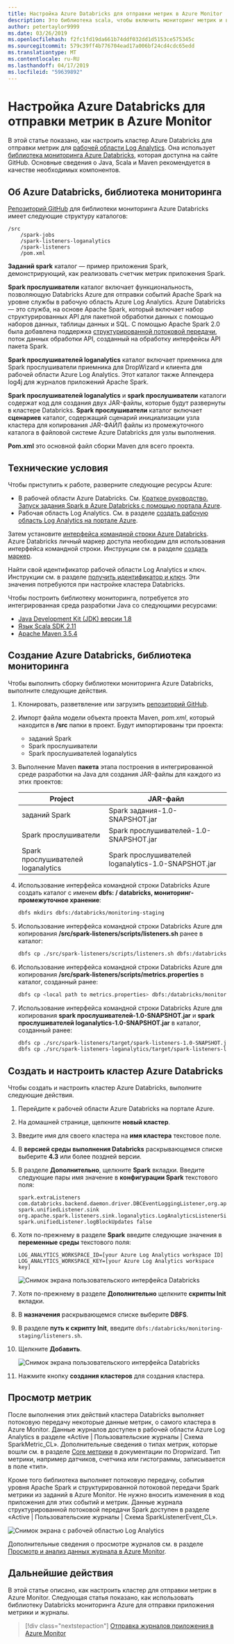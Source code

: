 ```yaml
---
title: Настройка Azure Databricks для отправки метрик в Azure Monitor
description: Это библиотека scala, чтобы включить мониторинг метрик и ведения журнала данных в Azure Log Analytics
author: petertaylor9999
ms.date: 03/26/2019
ms.openlocfilehash: f2fc1fd19da661b74ddf032dd1d5153ce575345c
ms.sourcegitcommit: 579c39ff4b776704ead17a006bf24cd4cdc65edd
ms.translationtype: MT
ms.contentlocale: ru-RU
ms.lasthandoff: 04/17/2019
ms.locfileid: "59639892"
---
```

<!-- markdownlint-disable MD040 -->

# <a name="configure-azure-databricks-to-send-metrics-to-azure-monitor"></a>Настройка Azure Databricks для отправки метрик в Azure Monitor

В этой статье показано, как настроить кластер Azure Databricks для отправки метрик для [рабочей области Log Analytics](/azure/azure-monitor/platform/manage-access). Она использует [библиотека мониторинга Azure Databricks](https://github.com/mspnp/spark-monitoring), которая доступна на сайте GitHub. Основные сведения о Java, Scala и Maven рекомендуется в качестве необходимых компонентов.

## <a name="about-the-azure-databricks-monitoring-library"></a>Об Azure Databricks, библиотека мониторинга

[Репозиторий GitHub](https://github.com/mspnp/spark-monitoring) для библиотеки мониторинга Azure Databricks имеет следующие структуру каталогов:

```
/src  
    /spark-jobs  
    /spark-listeners-loganalytics  
    /spark-listeners  
    /pom.xml  
```

**Заданий spark** каталог — пример приложения Spark, демонстрирующий, как реализовать счетчик метрик приложения Spark.

**Spark прослушиватели** каталог включает функциональность, позволяющую Databricks Azure для отправки событий Apache Spark на уровне службы в рабочую область Azure Log Analytics. Azure Databricks — это служба, на основе Apache Spark, который включает набор структурированных API для пакетной обработки данных с помощью наборов данных, таблицы данных и SQL. С помощью Apache Spark 2.0 была добавлена поддержка [структурированной потоковой передачи](https://spark.apache.org/docs/latest/structured-streaming-programming-guide.html), поток данных обработки API, созданный на обработку интерфейсы API пакета Spark.

**Spark прослушивателей loganalytics** каталог включает приемника для Spark прослушиватели приемника для DropWizard и клиента для рабочей области Azure Log Analytics. Этот каталог также Аппендера log4j для журналов приложений Apache Spark.

**Spark прослушивателей loganalytics** и **spark прослушиватели** каталоги содержат код для создания двух JAR-файлы, которые будут развернуты в кластере Databricks. **Spark прослушиватели** каталог включает **сценариев** каталог, содержащий сценарий инициализации узла кластера для копирования JAR-ФАЙЛ файлы из промежуточного каталога в файловой системе Azure Databricks для узлы выполнения.

**Pom.xml** это основной файл сборки Maven для всего проекта.

## <a name="prerequisites"></a>Технические условия

Чтобы приступить к работе, разверните следующие ресурсы Azure:

- В рабочей области Azure Databricks. См. [Краткое руководство. Запуск задания Spark в Azure Databricks с помощью портала Azure](/azure/azure-databricks/quickstart-create-databricks-workspace-portal).
- Рабочая область Log Analytics. См. в разделе [создать рабочую область Log Analytics на портале Azure](/azure/azure-monitor/learn/quick-create-workspace).

Затем установите [интерфейса командной строки Azure Databricks](https://docs.databricks.com/user-guide/dev-tools/databricks-cli.html#install-the-cli). Azure Databricks личный маркер доступа необходим для использования интерфейса командной строки. Инструкции см. в разделе [создать маркер](https://docs.azuredatabricks.net/api/latest/authentication.html#token-management).

Найти свой идентификатор рабочей области Log Analytics и ключ. Инструкции см. в разделе [получить идентификатор и ключ](/azure/azure-monitor/platform/agent-windows#obtain-workspace-id-and-key). Эти значения потребуются при настройке кластера Databricks.

Чтобы построить библиотеку мониторинга, потребуется это интегрированная среда разработки Java со следующими ресурсами:

- [Java Development Kit (JDK) версии 1.8](http://www.oracle.com/technetwork/java/javase/downloads/index.html)
- [Язык Scala SDK 2.11](https://www.scala-lang.org/download/)
- [Apache Maven 3.5.4](http://maven.apache.org/download.cgi)

## <a name="build-the-azure-databricks-monitoring-library"></a>Создание Azure Databricks, библиотека мониторинга

Чтобы выполнить сборку библиотеки мониторинга Azure Databricks, выполните следующие действия.

1. Клонировать, разветвление или загрузить [репозиторий GitHub](https://github.com/mspnp/spark-monitoring).

1. Импорт файла модели объекта проекта Maven, _pom.xml_, который находится в **/src** папки в проект. Будут импортированы три проекта:

    - заданий Spark
    - Spark прослушиватели
    - Spark прослушивателей loganalytics

1. Выполнение Maven **пакета** этапа построения в интегрированной среде разработки на Java для создания JAR-файлы для каждого из этих проектов:

    |Project| JAR-файл|
    |-------|---------|
    |заданий Spark|Spark задания-1.0-SNAPSHOT.jar|
    |Spark прослушиватели|Spark прослушивателей-1.0-SNAPSHOT.jar|
    |Spark прослушивателей loganalytics|Spark прослушивателей loganalytics-1.0-SNAPSHOT.jar|

1. Использование интерфейса командной строки Databricks Azure создать каталог с именем **dbfs: / databricks, мониторинг-промежуточное хранение**:  

    ```bash
    dbfs mkdirs dbfs:/databricks/monitoring-staging
    ```

1. Использование интерфейса командной строки Databricks Azure для копирования **/src/spark-listeners/scripts/listeners.sh** ранее в каталог:

    ```bash
    dbfs cp ./src/spark-listeners/scripts/listeners.sh dbfs:/databricks/monitoring-staging/listeners.sh
    ```

1. Использование интерфейса командной строки Databricks Azure для копирования **/src/spark-listeners/scripts/metrics.properties** в каталог, созданный ранее:

    ```bash
    dbfs cp <local path to metrics.properties> dbfs:/databricks/monitoring-staging/metrics.properties
    ```

1. Использование интерфейса командной строки Databricks Azure для копирования **spark прослушивателей-1.0-SNAPSHOT.jar** и **spark прослушивателей loganalytics-1.0-SNAPSHOT.jar** в каталог, созданный ранее:

    ```bash
    dbfs cp ./src/spark-listeners/target/spark-listeners-1.0-SNAPSHOT.jar dbfs:/databricks/monitoring-staging/spark-listeners-1.0-SNAPSHOT.jar
    dbfs cp ./src/spark-listeners-loganalytics/target/spark-listeners-loganalytics-1.0-SNAPSHOT.jar dbfs:/databricks/monitoring-staging/spark-listeners-loganalytics-1.0-SNAPSHOT.jar
    ```

## <a name="create-and-configure-an-azure-databricks-cluster"></a>Создать и настроить кластер Azure Databricks

Чтобы создать и настроить кластер Azure Databricks, выполните следующие действия.

1. Перейдите к рабочей области Azure Databricks на портале Azure.
1. На домашней странице, щелкните **новый кластер**.
1. Введите имя для своего кластера на **имя кластера** текстовое поле.
1. В **версией среды выполнения Databricks** раскрывающемся списке выберите **4.3** или более поздней версии.
1. В разделе **Дополнительно**, щелкните **Spark** вкладки. Введите следующие пары имя значение в **конфигурации Spark** текстового поля:

    ```
    spark.extraListeners com.databricks.backend.daemon.driver.DBCEventLoggingListener,org.apache.spark.listeners.UnifiedSparkListener
    spark.unifiedListener.sink org.apache.spark.listeners.sink.loganalytics.LogAnalyticsListenerSink
    spark.unifiedListener.logBlockUpdates false
    ```

1. Хотя по-прежнему в разделе **Spark** введите следующие значения в **переменные среды** текстового поля:

    ```
    LOG_ANALYTICS_WORKSPACE_ID=[your Azure Log Analytics workspace ID]
    LOG_ANALYTICS_WORKSPACE_KEY=[your Azure Log Analytics workspace key]
    ```

    ![Снимок экрана пользовательского интерфейса Databricks](./_images/create-cluster1.png)

1. Хотя по-прежнему в разделе **Дополнительно** щелкните **скрипты Init** вкладки.
1. В **назначения** раскрывающемся списке выберите **DBFS**.
1. В разделе **путь к скрипту Init**, введите `dbfs:/databricks/monitoring-staging/listeners.sh`.
1. Щелкните **Добавить**.

    ![Снимок экрана пользовательского интерфейса Databricks](./_images/create-cluster2.png)

1. Нажмите кнопку **создания кластеров** для создания кластера.

## <a name="view-metrics"></a>Просмотр метрик

После выполнения этих действий кластера Databricks выполняет потоковую передачу некоторые данные метрик, о самого кластера в Azure Monitor. Данные журналов доступен в рабочей области Azure Log Analytics в разделе «Active | Пользовательские журналы | Схема SparkMetric_CL». Дополнительные сведения о типах метрик, которые вошли см. в разделе [Core метрики](https://metrics.dropwizard.io/4.0.0/manual/core.html) в документации по Dropwizard. Тип метрики, например датчиков, счетчика или гистограммы, записывается в поле «тип».

Кроме того библиотека выполняет потоковую передачу, события уровня Apache Spark и структурированной потоковой передачи Spark метрики из заданий в Azure Monitor. Не нужно вносить изменения в код приложения для этих событий и метрик. Данные журнала структурированной потоковой передачи Spark доступен в разделе «Active | Пользовательские журналы | Схема SparkListenerEvent_CL».

![Снимок экрана с рабочей областью Log Analytics](./_images/workspace.png)

Дополнительные сведения о просмотре журналов см. в разделе [Просмотр и анализ данных журнала в Azure Monitor](/azure/azure-monitor/log-query/portals).

## <a name="next-steps"></a>Дальнейшие действия

В этой статье описано, как настроить кластер для отправки метрик в Azure Monitor. Следующая статья показано, как использовать библиотеку Databricks мониторинга Azure для отправки приложения метрики и журналы.

> [!div class="nextstepaction"]
> [Отправка журналов приложения в Azure Monitor](./application-logs.md)

